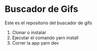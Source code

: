 # Buscador de Gifs

Este es el repositorio del buscador de gifs

1. Clonar o instalar
2. Ejecutar el comando
    yarn install
3. Correr la app
    yarn dev